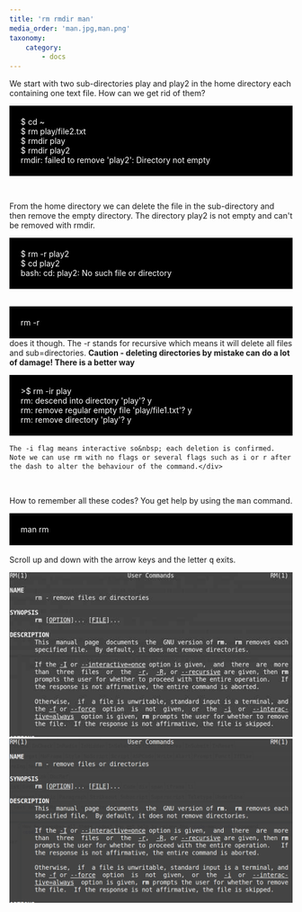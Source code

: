 ```yaml
---
title: 'rm rmdir man'
media_order: 'man.jpg,man.png'
taxonomy:
    category:
        - docs
---
```


We start with two sub-directories play and play2 in the home directory each containing one text file. How can we get rid of them?
<div style="background-color:black;color:white;padding:20px;">$ cd ~<br> $ rm play/file2.txt<br> $ rmdir play<br> $ rmdir play2<br> rmdir: failed to remove 'play2': Directory not empty<br></div>


<p><br></p>
<p>From the home directory we can delete the file in the sub-directory and then remove the empty directory. The directory play2 is not empty and can't be removed with rmdir.</p>
<p>
</p>
<div style="background-color:black;color:white;padding:20px;">$ rm -r play2<br> $ cd play2<br> bash: cd: play2: No such file or directory</div><br>
<p></p>
<p>
</p>
<div style="background-color:black;color:white;padding:20px;">rm -r</div> does it though. The -r stands for recursive which means it will delete all files and sub=directories. <b>Caution - deleting directories by mistake can do a lot of damage! There is a better way</b>
<p></p>
<p>

</p>
<div style="background-color:black;color:white;padding:20px;">&gt;$ rm -ir play<br> rm: descend into directory 'play'? y<br> rm: remove regular empty file 'play/file1.txt'? y<br> rm: remove directory 'play'? y<br></div>
<p></p>
<div>

    The -i flag means interactive so&nbsp; each deletion is confirmed. Note we can use rm with no flags or several flags such as i or r after the dash to alter the behaviour of the command.</div>
<div><br></div>

<p>How to remember all these codes? You get help by using the <kbd>man</kbd> command.<br>
</p>
<div style="background-color:black;color:white;padding:20px;"> man rm</div><br> Scroll up and down with the arrow keys and the letter <kbd>q</kbd> exits.
<p></p>

![](man.jpg)
![](man.png)

